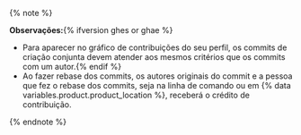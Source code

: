 {% note %}

**Observações:**{% ifversion ghes or ghae %}
- Para aparecer no gráfico de contribuições do seu perfil, os commits de criação conjunta devem atender aos mesmos critérios que os commits com um autor.{% endif %}
- Ao fazer rebase dos commits, os autores originais do commit e a pessoa que fez o rebase dos commits, seja na linha de comando ou em {% data variables.product.product_location %}, receberá o crédito de contribuição.

{% endnote %}
